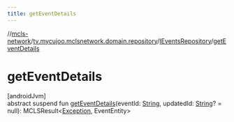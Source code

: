```yaml
---
title: getEventDetails
---
```

//[mcls-network](../../../index.html)/[tv.mycujoo.mclsnetwork.domain.repository](../index.html)/[IEventsRepository](index.html)/[getEventDetails](get-event-details.html)



# getEventDetails



[androidJvm]\
abstract suspend fun [getEventDetails](get-event-details.html)(eventId: [String](https://kotlinlang.org/api/latest/jvm/stdlib/kotlin/-string/index.html), updatedId: [String](https://kotlinlang.org/api/latest/jvm/stdlib/kotlin/-string/index.html)? = null): MCLSResult&lt;[Exception](https://kotlinlang.org/api/latest/jvm/stdlib/kotlin/-exception/index.html), EventEntity&gt;




